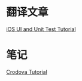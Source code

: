 # 翻译文章

[iOS UI and Unit Test Tutorial](https://github.com/mx-in/notes/blob/master/articles/translate/iOS-UI-and-UnitTest-Tutorial.md)

# 笔记

[Crodova Tutorial](https://github.com/mx-in/notes/blob/master/articles/note/Cordova-Tutorial.md)



